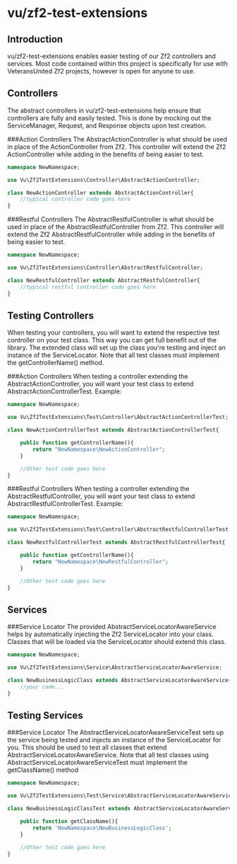 vu/zf2-test-extensions
=====================

Introduction
------------
vu/zf2-test-extensions enables easier testing of our Zf2 controllers and services. Most code contained within this
project is specifically for use with VeteransUnited Zf2 projects, however is open for anyone to use.

Controllers
-----------
The abstract controllers in vu/zf2-test-extensions help ensure that controllers are fully and easily tested.
This is done by mocking out the ServiceManager, Request, and Response objects upon test creation.

###Action Controllers
The AbstractActionController is what should be used in place of the ActionController from Zf2. This controller
will extend the Zf2 ActionController while adding in the benefits of being easier to test.

```php
namespace NewNamespace;

use Vu\Zf2TestExtensions\Controller\AbstractActionController;

class NewActionController extends AbstractActionController{
    //typical controller code goes here
}
```

###Restful Controllers
The AbstractRestfulController is what should be used in place of the AbstractRestfulController from Zf2. This controller
will extend the Zf2 AbstractRestfulController while adding in the benefits of being easier to test.

```php
namespace NewNamespace;

use Vu\Zf2TestExtensions\Controller\AbstractRestfulController;

class NewRestfulController extends AbstractRestfulController{
    //typical restful controller code goes here
}
```

Testing Controllers
-------------------
When testing your controllers, you will want to extend the respective test controller on your test class. This way you can
get full benefit out of the library. The extended class will set up the class you're testing and inject an instance of the
ServiceLocator. Note that all test classes must implement the getControllerName() method.

###Action Controllers
When testing a controller extending the AbstractActionController, you will want your test class to extend AbstractActionControllerTest. Example:

```php
namespace NewNamespace;

use Vu\Zf2TestExtensions\Test\Controller\AbstractActionControllerTest;

class NewActionControllerTest extends AbstractActionControllerTest{

    public function getControllerName(){
        return "NewNamespace\NewActionController";
    }

    //Other test code goes here
}
```

###Restful Controllers
When testing a controller extending the AbstractRestfulController, you will want your test class to extend AbstractRestfulControllerTest. Example:

```php
namespace NewNamespace;

use Vu\Zf2TestExtensions\Test\Controller\AbstractRestfulControllerTest;

class NewRestfulControllerTest extends AbstractRestfulControllerTest{

    public function getControllerName(){
        return "NewNamespace\NewRestfulController";
    }

    //Other test code goes here
}
```

Services
--------

###Service Locator
The provided AbstractServiceLocatorAwareService helps by automatically injecting the Zf2 ServiceLocator into your class.
Classes that will be loaded via the ServiceLocator should extend this class.

```php
namespace NewNamespace;

use Vu\Zf2TestExtensions\Service\AbstractServiceLocatorAwareService;

class NewBusinessLogicClass extends AbstractServiceLocatorAwareService{
    //your code...
}
```

Testing Services
----------------

###Service Locator
The AbstractServiceLocatorAwareServiceTest sets up the service being tested and injects an instance of the ServiceLocator for you.
This should be used to test all classes that extend AbstractServiceLocatorAwareService. Note that all test classes using
AbstractServiceLocatorAwareServiceTest must implement the getClassName() method

```php
namespace NewNamespace;

use Vu\Zf2TestExtensions\Test\Service\AbstractServiceLocatorAwareServiceTest;

class NewBusinessLogicClassTest extends AbstractServiceLocatorAwareServiceTest{

    public function getClassName(){
        return 'NewNamespace\NewBusinessLogicClass';
    }

    //Other test code goes here
}
```
